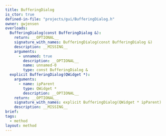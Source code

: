 ```yaml
---
title: BufferingDialog
is_ctor: true
defined-in-file: "projects/gui/BufferingDialog.h"
owner: gwjensen
overloads:
  BufferingDialog(const BufferingDialog &):
    return: __OPTIONAL__
    signature_with_names: BufferingDialog(const BufferingDialog &)
    description: __MISSING__
    arguments:
      - unnamed: true
        description: __OPTIONAL__
        name: unnamed-0
        type: const BufferingDialog &
  explicit BufferingDialog(QWidget *):
    arguments:
      - name: ipParent
        type: QWidget *
        description: __OPTIONAL__
    return: __OPTIONAL__
    signature_with_names: explicit BufferingDialog(QWidget * ipParent)
    description: __MISSING__
brief:
tags:
  - method
layout: method
---
```

